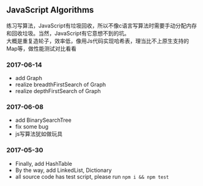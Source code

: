 ## JavaScript Algorithms

练习写算法，JavaScript有垃圾回收，所以不像c语言写算法时需要手动分配内存和回收垃圾。当然，JavaScript有它意想不到的坑。     
大概是重复造轮子，效率低，像用Js代码实现哈希表，理当比不上原生支持的Map等，做性能测试对比看看

### 2017-06-14
- add Graph
- realize breadthFirstSearch of Graph
- realize depthFirstSearch of Graph

### 2017-06-08

- add BinarySearchTree
- fix some bug
- js写算法犹如做玩具

### 2017-05-30

- Finally, add HashTable
- By the way, add LinkedList, Dictionary
- all source code has test script, please run `npm i && npm test`
